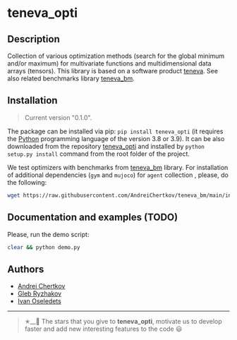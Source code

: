 # teneva_opti


## Description

Collection of various optimization methods (search for the global minimum and/or maximum) for multivariate functions and multidimensional data arrays (tensors). This library is based on a software product [teneva](https://github.com/AndreiChertkov/teneva). See also related benchmarks library [teneva_bm](https://github.com/AndreiChertkov/teneva_bm).


## Installation

> Current version "0.1.0".

The package can be installed via pip: `pip install teneva_opti` (it requires the [Python](https://www.python.org) programming language of the version 3.8 or 3.9). It can be also downloaded from the repository [teneva_opti](https://github.com/AndreiChertkov/teneva_opti) and installed by `python setup.py install` command from the root folder of the project.

We test optimizers with benchmarks from [teneva_bm](https://github.com/AndreiChertkov/teneva_bm) library. For installation of additional dependencies (`gym` and `mujoco`) for `agent` collection , please, do the following:
```bash
wget https://raw.githubusercontent.com/AndreiChertkov/teneva_bm/main/install_mujoco.py && python install_mujoco.py --env teneva_opti && rm install_mujoco.py
```


## Documentation and examples (TODO)

Please, run the demo script:
```bash
clear && python demo.py
```


## Authors

- [Andrei Chertkov](https://github.com/AndreiChertkov)
- [Gleb Ryzhakov](https://github.com/G-Ryzhakov)
- [Ivan Oseledets](https://github.com/oseledets)


---


> ✭__🚂  The stars that you give to **teneva_opti**, motivate us to develop faster and add new interesting features to the code 😃

